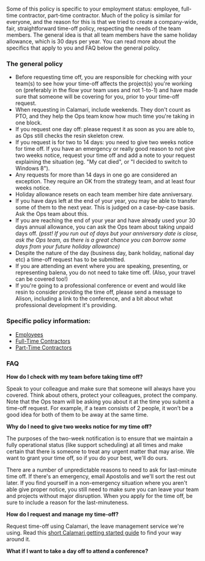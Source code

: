 Some of this policy is specific to your employment status: employee, full-time contractor, part-time contractor. Much of the policy is similar for everyone, and the reason for this is that we tried to create a company-wide, fair, straightforward time-off policy, respecting the needs of the team members. The general idea is that all team members have the same holiday allowance, which is 30 days per year. You can read more about the specifics that apply to you and FAQ below the general policy.

### The general policy
* Before requesting time off, you are responsible for checking with your team(s) to see how your time-off affects the project(s) you're working on (preferably in the flow your team uses and not 1-to-1) and have made sure that someone will be covering for you, prior to your time-off request.
* When requesting in Calamari, include weekends. They don't count as PTO, and they help the Ops team know how much time you're taking in one block.
* If you request one day off: please request it as soon as you are able to, as Ops still checks the resin skeleton crew.
* If you request is for two to 14 days: you need to give two weeks notice for time off. If you have an emergency or really good reason to not give two weeks notice, request your time off and add a note to your request explaining the situation (eg. "My cat died", or "I decided to switch to Windows 8").
* Any requests for more than 14 days in one go are considered an exception. They require an OK from the strategy team, and at least four weeks notice.
* Holiday allowance resets on each team member hire date anniversary.
* If you have days left at the end of your year, you may be able to transfer some of them to the next year. This is judged on a case-by-case basis. Ask the Ops team about this.
* If you are reaching the end of your year and have already used your 30 days annual allowance, you can ask the Ops team about taking unpaid days off. _(psst! If you run out of days but your anniversary date is close, ask the Ops team, as there is a great chance you can borrow some days from your future holiday allowance)_
* Despite the nature of the day (business day, bank holiday, national day etc) a time-off request has to be submitted.
* If you are attending an event where you are speaking, presenting, or representing balena, you do not need to take time off. (Also, your travel can be covered too!)
* If you're going to a professional conference or event and would like resin to consider providing the time off, please send a message to Alison, including a link to the conference, and a bit about what professional development it's providing.

### Specific policy information:
* [Employees](https://github.com/resin-io/hq/wiki/Employees-(time-off))
* [Full-Time Contractors](https://github.com/resin-io/hq/wiki/Full-time-contractors)
* [Part-Time Contractors](https://github.com/resin-io/hq/wiki/Part-time-contractors)

### FAQ
**How do I check with my team before taking time off?**

Speak to your colleague and make sure that someone will always have you covered. Think about others, protect your colleagues, protect the company. Note that the Ops team will be asking you about it at the time you submit a time-off request. For example, if a team consists of 2 people, it won’t be a good idea for both of them to be away at the same time. 

**Why do I need to give two weeks notice for my time off?**

The purposes of the two-week notification is to ensure that we maintain a fully operational status (like support scheduling) at all times and make certain that there is someone to treat any urgent matter that may arise. We want to grant your time off, so if you do your best, we'll do ours.

There are a number of unpredictable reasons to need to ask for last-minute time off. If there's an emergency, email Apostolis and we'll sort the rest out later. If you find yourself in a non-emergency situation where you aren't able give proper notice, you still need to make sure you can leave your team and projects without major disruption. When you apply for the time off, be sure to include a reason for the last-minuteness.


**How do I request and manage my time-off?**

Request time-off using Calamari, the leave management service we're using. Read this [short Calamari getting started guide](https://docs.google.com/a/resin.io/document/d/1tSKx8T78QFJMOzXrqIKcN7lwEPM41VbBG7B_ILEOkBQ/edit?usp=sharing) to find your way around it.

**What if I want to take a day off to attend a conference?**

